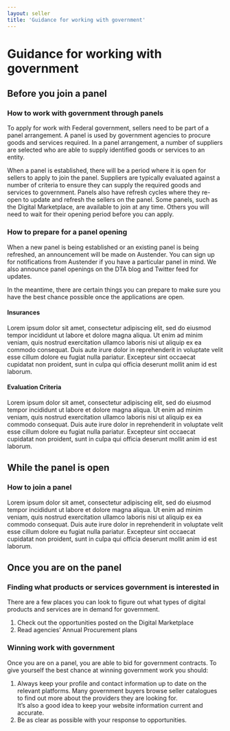 ```yaml
---
layout: seller
title: 'Guidance for working with government'
---
```



# Guidance for working with government

## Before you join a panel

### How to work with government through panels
To apply for work with Federal government, sellers need to be part of a panel arrangement. A panel is used by government agencies to procure goods and services required. In a panel arrangement, a number of suppliers are selected who are able to supply identified goods or services to an entity.

When a panel is established, there will be a period where it is open for sellers to apply to join the panel. Suppliers are typically evaluated against a number of criteria to ensure they can supply the required goods and services to government. Panels also have refresh cycles where they re-open to update and refresh the sellers on the panel. Some panels, such as the Digital Marketplace, are available to join at any time. Others you will need to wait for their opening period before you can apply.

### How to prepare for a panel opening
When a new panel is being established or an existing panel is being refreshed, an announcement will be made on Austender. You can sign up for notifications from Austender if you have a particular panel in mind. We also announce panel openings on the DTA blog and Twitter feed for updates.

In the meantime, there are certain things you can prepare to make sure you have the best chance possible once the applications are open.

#### Insurances

Lorem ipsum dolor sit amet, consectetur adipiscing elit, sed do eiusmod tempor incididunt ut labore et dolore magna aliqua. Ut enim ad minim veniam, quis nostrud exercitation ullamco laboris nisi ut aliquip ex ea commodo consequat. Duis aute irure dolor in reprehenderit in voluptate velit esse cillum dolore eu fugiat nulla pariatur. Excepteur sint occaecat cupidatat non proident, sunt in culpa qui officia deserunt mollit anim id est laborum.

#### Evaluation Criteria

Lorem ipsum dolor sit amet, consectetur adipiscing elit, sed do eiusmod tempor incididunt ut labore et dolore magna aliqua. Ut enim ad minim veniam, quis nostrud exercitation ullamco laboris nisi ut aliquip ex ea commodo consequat. Duis aute irure dolor in reprehenderit in voluptate velit esse cillum dolore eu fugiat nulla pariatur. Excepteur sint occaecat cupidatat non proident, sunt in culpa qui officia deserunt mollit anim id est laborum.

## While the panel is open

### How to join a panel

Lorem ipsum dolor sit amet, consectetur adipiscing elit, sed do eiusmod tempor incididunt ut labore et dolore magna aliqua. Ut enim ad minim veniam, quis nostrud exercitation ullamco laboris nisi ut aliquip ex ea commodo consequat. Duis aute irure dolor in reprehenderit in voluptate velit esse cillum dolore eu fugiat nulla pariatur. Excepteur sint occaecat cupidatat non proident, sunt in culpa qui officia deserunt mollit anim id est laborum.

## Once you are on the panel

### Finding what products or services government is interested in

There are a few places you can look to figure out what types of digital products and services are in demand for government.
1. Check out the opportunities posted on the Digital Marketplace
2. Read agencies’ Annual Procurement plans

### Winning work with government
Once you are on a panel, you are able to bid for government contracts. To give yourself the best chance at winning government work you should:
1. Always keep your profile and contact information up to date on the relevant platforms. Many government buyers browse seller catalogues to find out more about the providers they are looking for.  
It’s also a good idea to keep your website information current and accurate.
2. Be as clear as possible with your response to opportunities.
